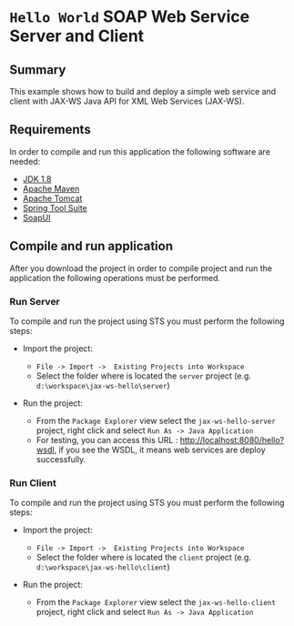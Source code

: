 `Hello World` SOAP Web Service Server and Client
================================================

Summary
------------
This example shows how to build and deploy a simple web service and client with JAX-WS Java API for XML Web Services (JAX-WS).


Requirements
------------
In order to compile and run this application the following software are needed:

* [JDK 1.8](https://www.oracle.com/java/technologies/javase/javase8u211-later-archive-downloads.html)
* [Apache Maven](https://maven.apache.org) 
* [Apache Tomcat](https://tomcat.apache.org)
* [Spring Tool Suite](https://spring.io/tools)
* [SoapUI](https://www.soapui.org)


Compile and run application
----------------------------
After you download the project in order to compile project and run the application the following operations must be performed.  

### Run Server ###

To compile and run the project using STS you must perform the following steps:

* Import the project:

  - `File -> Import ->  Existing Projects into Workspace`
  - Select the folder where is located the `server` project (e.g. `d:\workspace\jax-ws-hello\server`)
* Run the project:
 
  - From the `Package Explorer` view select the  `jax-ws-hello-server` project, right click and select `Run As -> Java Application`
  - For testing, you can access this URL : [http://localhost:8080/hello?wsdl](http://localhost:8080/hello?wsdl), if you see the WSDL, it means web services are deploy successfully.


### Run Client ###

To compile and run the project using STS you must perform the following steps:

* Import the project:
  - `File -> Import ->  Existing Projects into Workspace`
  - Select the folder where is located the `client` project (e.g. `d:\workspace\jax-ws-hello\client`)

* Run the project:
  - From the `Package Explorer` view select the  `jax-ws-hello-client` project, right click and select `Run As -> Java Application`
